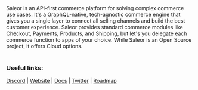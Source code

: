 <div>
Saleor is an API-first commerce platform for solving complex commerce use cases. It's a GraphQL-native, tech-agnostic commerce engine that gives you a single layer to connect all selling channels and build the best customer experience. Saleor provides standard commerce modules like Checkout, Payments, Products, and Shipping, but let's you delegate each commerce function to apps of your choice. While Saleor is an Open Source project, it offers Cloud options.
</div>

<br>

<div>
  <h3>Useful links:</h3>
</div>

<div>
  <a href="https://demo.saleor.io/discord/">Discord</a>
  <span> | </span>
  <a href="https://saleor.io/">Website</a>
  <span> | </span>
  <a href="https://docs.saleor.io/docs/3.x/">Docs</a>
  <span> | </span>
  <a href="https://twitter.com/getsaleor">Twitter</a>
  <span> | </span>
  <a href="https://saleor.io/roadmap">Roadmap</a>
</div>

<br>